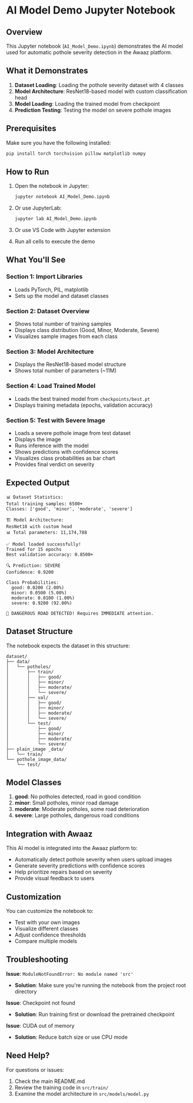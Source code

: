 # AI Model Demo Jupyter Notebook

## Overview

This Jupyter notebook (`AI_Model_Demo.ipynb`) demonstrates the AI model used for automatic pothole severity detection in the Awaaz platform.

## What it Demonstrates

1. **Dataset Loading**: Loading the pothole severity dataset with 4 classes
2. **Model Architecture**: ResNet18-based model with custom classification head
3. **Model Loading**: Loading the trained model from checkpoint
4. **Prediction Testing**: Testing the model on severe pothole images

## Prerequisites

Make sure you have the following installed:

```bash
pip install torch torchvision pillow matplotlib numpy
```

## How to Run

1. Open the notebook in Jupyter:
   ```bash
   jupyter notebook AI_Model_Demo.ipynb
   ```

2. Or use JupyterLab:
   ```bash
   jupyter lab AI_Model_Demo.ipynb
   ```

3. Or use VS Code with Jupyter extension

4. Run all cells to execute the demo

## What You'll See

### Section 1: Import Libraries
- Loads PyTorch, PIL, matplotlib
- Sets up the model and dataset classes

### Section 2: Dataset Overview
- Shows total number of training samples
- Displays class distribution (Good, Minor, Moderate, Severe)
- Visualizes sample images from each class

### Section 3: Model Architecture
- Displays the ResNet18-based model structure
- Shows total number of parameters (~11M)

### Section 4: Load Trained Model
- Loads the best trained model from `checkpoints/best.pt`
- Displays training metadata (epochs, validation accuracy)

### Section 5: Test with Severe Image
- Loads a severe pothole image from test dataset
- Displays the image
- Runs inference with the model
- Shows predictions with confidence scores
- Visualizes class probabilities as bar chart
- Provides final verdict on severity

## Expected Output

```
📊 Dataset Statistics:
Total training samples: 6500+
Classes: ['good', 'minor', 'moderate', 'severe']

🏗️ Model Architecture:
ResNet18 with custom head
📊 Total parameters: 11,174,788

✅ Model loaded successfully!
Trained for 15 epochs
Best validation accuracy: 0.8500+

🔍 Prediction: SEVERE
Confidence: 0.9200

Class Probabilities:
  good: 0.0200 (2.00%)
  minor: 0.0500 (5.00%)
  moderate: 0.0100 (1.00%)
  severe: 0.9200 (92.00%)

🚨 DANGEROUS ROAD DETECTED! Requires IMMEDIATE attention.
```

## Dataset Structure

The notebook expects the dataset in this structure:

```
dataset/
├── data/
│   └── potholes/
│       ├── train/
│       │   ├── good/
│       │   ├── minor/
│       │   ├── moderate/
│       │   └── severe/
│       ├── val/
│       │   ├── good/
│       │   ├── minor/
│       │   ├── moderate/
│       │   └── severe/
│       └── test/
│           ├── good/
│           ├── minor/
│           ├── moderate/
│           └── severe/
├── plain_image _data/
│   └── train/
└── pothole_image_data/
    └── test/
```

## Model Classes

1. **good**: No potholes detected, road in good condition
2. **minor**: Small potholes, minor road damage
3. **moderate**: Moderate potholes, some road deterioration
4. **severe**: Large potholes, dangerous road conditions

## Integration with Awaaz

This AI model is integrated into the Awaaz platform to:
- Automatically detect pothole severity when users upload images
- Generate severity predictions with confidence scores
- Help prioritize repairs based on severity
- Provide visual feedback to users

## Customization

You can customize the notebook to:
- Test with your own images
- Visualize different classes
- Adjust confidence thresholds
- Compare multiple models

## Troubleshooting

**Issue**: `ModuleNotFoundError: No module named 'src'`
- **Solution**: Make sure you're running the notebook from the project root directory

**Issue**: Checkpoint not found
- **Solution**: Run training first or download the pretrained checkpoint

**Issue**: CUDA out of memory
- **Solution**: Reduce batch size or use CPU mode

## Need Help?

For questions or issues:
1. Check the main README.md
2. Review the training code in `src/train/`
3. Examine the model architecture in `src/models/model.py`

